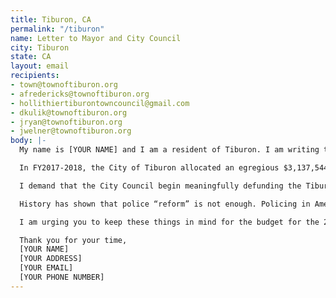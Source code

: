 ```yaml
---
title: Tiburon, CA
permalink: "/tiburon"
name: Letter to Mayor and City Council
city: Tiburon
state: CA
layout: email
recipients:
- town@townoftiburon.org
- afredericks@townoftiburon.org
- hollithiertiburontowncouncil@gmail.com
- dkulik@townoftiburon.org
- jryan@townoftiburon.org
- jwelner@townoftiburon.org
body: |-
  My name is [YOUR NAME] and I am a resident of Tiburon. I am writing to demand that the Tiburon City Council adopt a city budget that prioritizes community well-being by redirecting funding away from the police and toward creating housing, jobs, youth programs, restorative justice and mental health workers to help the community.

  In FY2017-2018, the City of Tiburon allocated an egregious $3,137,544 to our police department and have only increased this amount since then. Next year, there will likely be deficits as a result of the pandemic. The city should recoup these funds by decreasing the police budget.

  I demand that the City Council begin meaningfully defunding the Tiburon Police Department and re-allocate those funds to programs proven to more effectively promote a safe and equitable community. We need funding for community-based mental health services, substance abuse treatment services, and affordable housing programs. Police officers should not need to be the first resource for every crisis. I demand a budget that reflects the actual needs of Tiburon residents.

  History has shown that police “reform” is not enough. Policing in America was developed to protect the institution of slavery. More money and training programs will not only not fix our current system, they will cause future lives to be lost to police brutality. We must take a hard look at the way the current system in place fails to serve-and in fact actively harms-our community, and come together to reimagine the role of police in our city.

  I am urging you to keep these things in mind for the budget for the 2020-2021 fiscal year and to invest in the people, not the police.

  Thank you for your time,
  [YOUR NAME]
  [YOUR ADDRESS]
  [YOUR EMAIL]
  [YOUR PHONE NUMBER]
---
```


